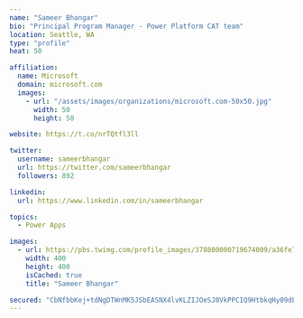 ```yaml
---
name: "Sameer Bhangar"
bio: "Principal Program Manager - Power Platform CAT team"
location: Seattle, WA
type: "profile"
heat: 50

affiliation:
  name: Microsoft
  domain: microsoft.com
  images:
    - url: "/assets/images/organizations/microsoft.com-50x50.jpg"
      width: 50
      height: 50

website: https://t.co/nrTQtfl3ll

twitter:
  username: sameerbhangar
  url: https://twitter.com/sameerbhangar
  followers: 892

linkedin:
  url: https://www.linkedin.com/in/sameerbhangar

topics:
  - Power Apps

images:
  - url: https://pbs.twimg.com/profile_images/378800000719674009/a36fe7ddfab1778b76e5793772e43798_400x400.jpeg
    width: 400
    height: 400
    isCached: true
    title: "Sameer Bhangar"

secured: "CbNfbbKej+tdNgDTWnMK5JSbEASNX4lvKLZIJOeSJ0VkPPCIQ9HtbkqHy09dL8CiwsJRsjWav/fgPkUno/MtjaA6xgeY7XoJwPw+PHJeIi5difFhHDVLFp8c4hA2wnRZVgEMdinJywODaoFXLa5+9FqR7j6+tFCn87UorzBvp9/3PqqQw4IOmCHOLLPB8M/9M0DT/wEIQEAo0/vnfXrHLRy+tmOAGzK36H+j0Rie0GAWF+rWf7w4k1+pAZZiggmPV7VFzwq8nrhSDnfw2UXzSIH8zVysLmQo8nre+++eDmVFxo+Hv7OL8nns0HFWTFpoBfmPogQp2NMIXfN/D7Em3UnhG2KkyzO62iyYwU85DSvm1tAtwQ4XcZXClMRDqkjB8HLb+1Ccml6WprGIiXwg2A==;0Yy16r4JsD0HPRNnYkihOw=="
---
```


